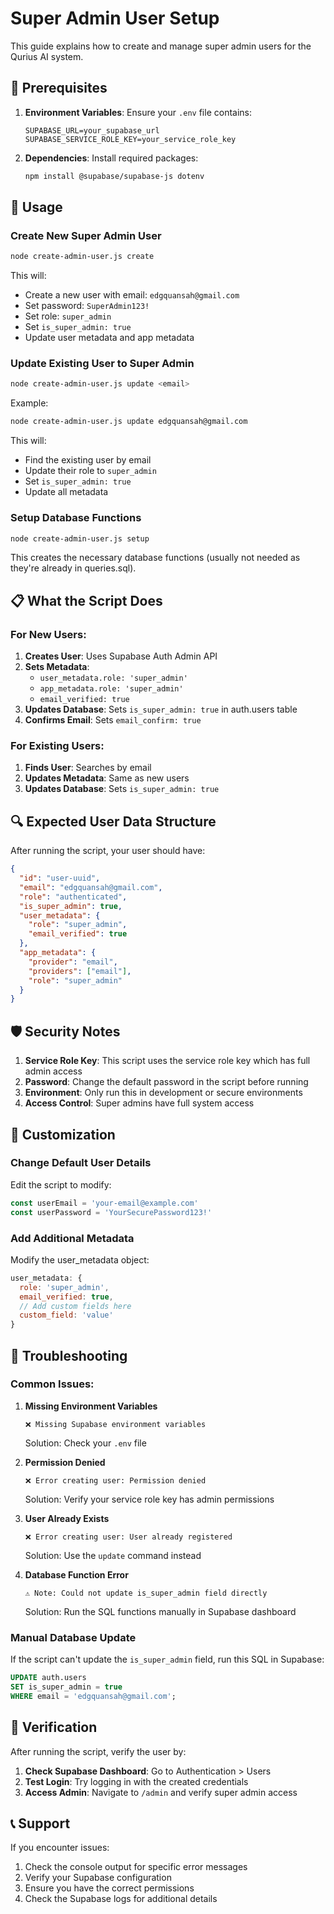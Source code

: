 # Super Admin User Setup

This guide explains how to create and manage super admin users for the Qurius AI system.

## 🔧 Prerequisites

1. **Environment Variables**: Ensure your `.env` file contains:
   ```
   SUPABASE_URL=your_supabase_url
   SUPABASE_SERVICE_ROLE_KEY=your_service_role_key
   ```

2. **Dependencies**: Install required packages:
   ```bash
   npm install @supabase/supabase-js dotenv
   ```

## 🚀 Usage

### Create New Super Admin User

```bash
node create-admin-user.js create
```

This will:
- Create a new user with email: `edgquansah@gmail.com`
- Set password: `SuperAdmin123!`
- Set role: `super_admin`
- Set `is_super_admin: true`
- Update user metadata and app metadata

### Update Existing User to Super Admin

```bash
node create-admin-user.js update <email>
```

Example:
```bash
node create-admin-user.js update edgquansah@gmail.com
```

This will:
- Find the existing user by email
- Update their role to `super_admin`
- Set `is_super_admin: true`
- Update all metadata

### Setup Database Functions

```bash
node create-admin-user.js setup
```

This creates the necessary database functions (usually not needed as they're already in queries.sql).

## 📋 What the Script Does

### For New Users:
1. **Creates User**: Uses Supabase Auth Admin API
2. **Sets Metadata**: 
   - `user_metadata.role: 'super_admin'`
   - `app_metadata.role: 'super_admin'`
   - `email_verified: true`
3. **Updates Database**: Sets `is_super_admin: true` in auth.users table
4. **Confirms Email**: Sets `email_confirm: true`

### For Existing Users:
1. **Finds User**: Searches by email
2. **Updates Metadata**: Same as new users
3. **Updates Database**: Sets `is_super_admin: true`

## 🔍 Expected User Data Structure

After running the script, your user should have:

```json
{
  "id": "user-uuid",
  "email": "edgquansah@gmail.com",
  "role": "authenticated",
  "is_super_admin": true,
  "user_metadata": {
    "role": "super_admin",
    "email_verified": true
  },
  "app_metadata": {
    "provider": "email",
    "providers": ["email"],
    "role": "super_admin"
  }
}
```

## 🛡️ Security Notes

1. **Service Role Key**: This script uses the service role key which has full admin access
2. **Password**: Change the default password in the script before running
3. **Environment**: Only run this in development or secure environments
4. **Access Control**: Super admins have full system access

## 🔧 Customization

### Change Default User Details

Edit the script to modify:
```javascript
const userEmail = 'your-email@example.com'
const userPassword = 'YourSecurePassword123!'
```

### Add Additional Metadata

Modify the user_metadata object:
```javascript
user_metadata: {
  role: 'super_admin',
  email_verified: true,
  // Add custom fields here
  custom_field: 'value'
}
```

## 🚨 Troubleshooting

### Common Issues:

1. **Missing Environment Variables**
   ```
   ❌ Missing Supabase environment variables
   ```
   Solution: Check your `.env` file

2. **Permission Denied**
   ```
   ❌ Error creating user: Permission denied
   ```
   Solution: Verify your service role key has admin permissions

3. **User Already Exists**
   ```
   ❌ Error creating user: User already registered
   ```
   Solution: Use the `update` command instead

4. **Database Function Error**
   ```
   ⚠️ Note: Could not update is_super_admin field directly
   ```
   Solution: Run the SQL functions manually in Supabase dashboard

### Manual Database Update

If the script can't update the `is_super_admin` field, run this SQL in Supabase:

```sql
UPDATE auth.users 
SET is_super_admin = true 
WHERE email = 'edgquansah@gmail.com';
```

## 🎯 Verification

After running the script, verify the user by:

1. **Check Supabase Dashboard**: Go to Authentication > Users
2. **Test Login**: Try logging in with the created credentials
3. **Access Admin**: Navigate to `/admin` and verify super admin access

## 📞 Support

If you encounter issues:
1. Check the console output for specific error messages
2. Verify your Supabase configuration
3. Ensure you have the correct permissions
4. Check the Supabase logs for additional details 